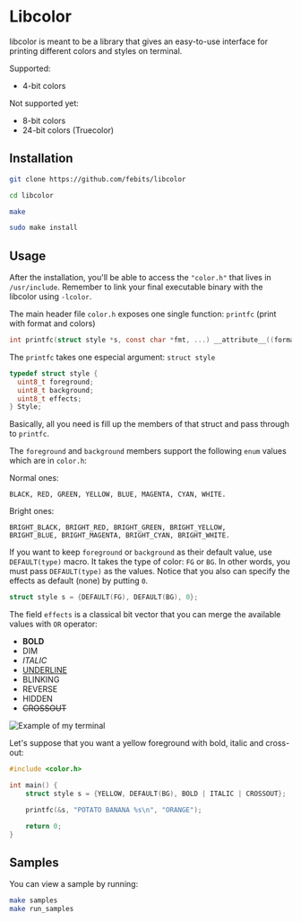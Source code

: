 # Libcolor
libcolor is meant to be a library that gives an easy-to-use interface for printing different colors and styles on terminal.

Supported:
- 4-bit colors

Not supported yet:
- 8-bit colors
- 24-bit colors (Truecolor)

## Installation
```bash
git clone https://github.com/febits/libcolor
```
```bash
cd libcolor
```
```bash
make
```
```bash
sudo make install
```

## Usage

After the installation, you'll be able to access the `"color.h"` that lives in `/usr/include`. Remember to link your final executable binary with the libcolor using `-lcolor`.

The main header file `color.h` exposes one single function: `printfc` (print with format and colors)
```c
int printfc(struct style *s, const char *fmt, ...) __attribute__((format(printf, 2, 3)));
```

The `printfc` takes one especial argument: `struct style`
```c
typedef struct style {
  uint8_t foreground;
  uint8_t background;
  uint8_t effects;
} Style;
```

Basically, all you need is fill up the members of that struct and pass through to `printfc`.

The `foreground` and `background` members support the following `enum` values which are in `color.h`:

Normal ones:
```
BLACK, RED, GREEN, YELLOW, BLUE, MAGENTA, CYAN, WHITE.
```

Bright ones:
```
BRIGHT_BLACK, BRIGHT_RED, BRIGHT_GREEN, BRIGHT_YELLOW, 
BRIGHT_BLUE, BRIGHT_MAGENTA, BRIGHT_CYAN, BRIGHT_WHITE.
```

If you want to keep `foreground` or `background` as their default value, use `DEFAULT(type)` macro. It takes the type of color: `FG` or `BG`. In other words, you must pass `DEFAULT(type)` as the values. Notice that you also can specify the effects as default (none) by putting `0`.

```c
struct style s = {DEFAULT(FG), DEFAULT(BG), 0};
```

The field `effects` is a classical bit vector that you can merge the available values with `OR` operator:
- **BOLD**
- DIM
- *ITALIC*
- <u>UNDERLINE</u>
- <blink>BLINKING</blink>
- REVERSE
- HIDDEN
- ~~CROSSOUT~~

![**Example of my terminal**](https://i.imgur.com/Husu49J.png)

Let's suppose that you want a yellow foreground with bold, italic and cross-out:

```c
#include <color.h>

int main() {
    struct style s = {YELLOW, DEFAULT(BG), BOLD | ITALIC | CROSSOUT};

    printfc(&s, "POTATO BANANA %s\n", "ORANGE");

    return 0;
}

```

## Samples

You can view a sample by running:
```bash
make samples
make run_samples
```
